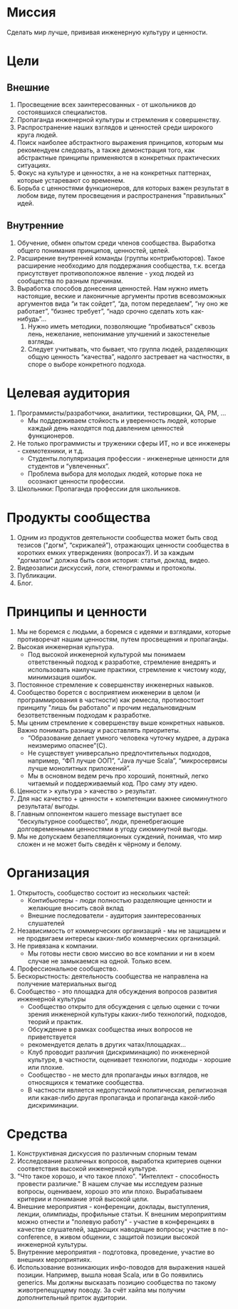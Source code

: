 # Миссия

Сделать мир лучше, прививая инженерную культуру и ценности.

# Цели

## Внешние

1. Просвещение всех заинтересованных - от школьников до состоявшихся специалистов.
2. Пропаганда инженерной культуры и стремления к совершенству.
3. Распространение наших взглядов и ценностей среди широкого круга людей.
4. Поиск наиболее абстрактного выражения принципов, которым мы рекомендуем следовать, а также демонстрация того, как абстрактные принципы применяются в конкретных практических ситуациях.
5. Фокус на культуре и ценностях, а не на конкретных паттернах, которые устаревают со временем.
6. Борьба с ценностями функционеров, для которых важен результат в любом виде,  путем просвещения и распространения "правильных" идей.

## Внутренние

1. Обучение, обмен опытом среди членов сообщества. Выработка общего понимания принципов, ценностей, целей.
2. Расширение внутренней команды (группы контрибьюторов). Такое расширение необходимо для поддержания сообщества, т.к. всегда присутствует противоположное явление - уход людей из сообщества по разным причинам.
3. Выработка способов донесения ценностей. Нам нужно иметь настоящие, веские и лаконичные аргументы против всевозможных аргументов вида “и так сойдет”, “да, потом переделаем”, “ну оно же работает”, “бизнес требует”, “надо срочно сделать хоть как-нибудь”...
    1. Нужно иметь методики, позволяющие “пробиваться” сквозь лень, нежелание, непонимание улучшений и закостенелые взгляды.
    2. Следует учитывать, что бывает, что группа людей, разделяющих общую ценность “качества”, надолго застревает на частностях, в споре о выборе конкретного подхода.

# Целевая аудитория

1. Программисты/разработчики, аналитики, тестировщики, QA, PM, …
   * Мы поддерживаем стойкость и уверенность людей, которые каждый день находятся под давлением ценностей функционеров.
2. Не только программисты и труженики сферы ИТ, но и все инженеры - схемотехники, и т.д.
   * Студенты.популяризация профессии - инженерные ценности для студентов и “увлеченных”.
   * Проблема выбора для молодых людей, которые пока не осознают ценности профессии.
3. Школьники: Пропаганда профессии для школьников.

# Продукты сообщества

1. Одним из продуктов деятельности сообщества может быть свод тезисов ("догм", “скрижалей”), отражающих ценности сообщества в коротких емких утверждениях (вопросах?). И за каждым "догматом" должна быть своя история: статья, доклад, видео.
2. Видеозаписи дискуссий, логи, стенограммы и протоколы.
3. Публикации.
4. Блог.

# Принципы и ценности

1. Мы не боремся с людьми, а боремся с идеями и взглядами, которые противоречат нашим ценностям, путем просвещения и пропаганды.
2. Высокая инженерная культура.
   * Под высокой инженерной культурой мы понимаем ответственный подход к разработке, стремление внедрять и использовать наилучшие практики, стремление к чистому коду, минимизация ошибок.
3. Постоянное стремление к совершенству инженерных навыков.
4. Сообщество борется с восприятием инженерии в целом (и программирования в частности) как ремесла, противостоит принципу "лишь бы работало" и прочим недальновидным безответственным подходам к разработке.
5. Мы ценим стремление к совершенству выше конкретных навыков. Важно понимать разницу и расставлять приоритеты. 
   * “Образование делает умного человека чуточку мудрее, а дурака неизмеримо опаснее”(C).
   * Не существует универсально предпочтительных подходов, например, “ФП лучше ООП”, “Java лучше Scala”, “микросервисы лучше монолитных приложений”.
   * Мы в основном ведем речь про хороший, понятный, легко читаемый и поддерживаемый код. Про саму эту идею.
6. Ценности > культура > качество > результат.
7. Для нас качество + ценности + компетенции важнее сиюминутного результата/ выгоды.
8. Главным оппонентом нашего message выступает все “бескультурное сообщество”, люди, пренебрегающие долговременными ценностями в угоду сиюминутной выгоды.
9. Мы не допускаем безапелляционных суждений, понимая, что мир сложен и не может быть сведён к чёрному и белому.

# Организация

1. Открытость, сообщество состоит из нескольких частей: 
   * Контибьютеры - люди полностью разделяющие ценности и желающие вносить свой вклад
   * Внешние последователи - аудитория заинтересованных слушателей
2. Независимость от коммерческих организаций - мы не защищаем и не продвигаем интересы каких-либо коммерческих организаций.
3. Не привязана к компании. 
   * Мы готовы нести свою миссию во все компании и ни в коем случае не замыкаемся на одной. Только всем.
4. Профессиональное сообщество.
5. Бескорыстность: деятельность сообщества не направлена на получение материальных выгод
6. Сообщество - это площадка для обсуждения вопросов развития инженерной культуры
   * Сообщество открыто для обсуждения с целью оценки с точки зрения инженерной культуры каких-либо технологий, подходов, теорий и практик.
   * Обсуждение в рамках сообщества иных вопросов не приветствуется
   * рекомендуется делать в других чатах/площадках…
   * Клуб проводит различия (дискриминацию) по инженерной культуре, в частности, оценивает технологии, подходы - хорошие или плохие.
   * Сообщество - не место для пропаганды иных взглядов, не относящихся к тематике сообщества. 
   * В частности является недопустимой политическая, религиозная или какая-либо другая пропаганда и пропаганда какой-либо дискриминации.
   
# Средства 

1. Конструктивная дискуссия по различным спорным темам
2. Исследование различных вопросов, выработка критериев оценки соответствия высокой инженерной культуре.
3. "Что такое хорошо, и что такое плохо".  "Интеллект - способность провести различие." В нашем случае мы исследуем разные вопросы, оцениваем, хорошо это или плохо. Вырабатываем критерии и понимание этой высокой цели.
4. Внешние мероприятия - конференции, доклады, выступления, лекции, олимпиады, профильные статьи. К внешним мероприятиям можно отнести и "полевую работу" - участие в конференциях в качестве слушателей, задающих наводящие вопросы; участие в no-conference, в живом общении, с защитой позиции высокой инженерной культуры.
5. Внутренние мероприятия - подготовка, проведение, участие во внешних мероприятиях. 
6. Использование возникающих инфо-поводов для выражения нашей позиции. Например, вышла новая Scala, или в Go появились generics. Мы должны высказать позицию сообщества по такому животрепещущему поводу. За счёт хайпа мы получим дополнительный приток аудитории.


